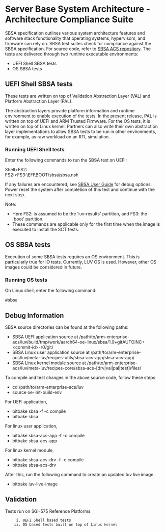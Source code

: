 # Server Base System Architecture - Architecture Compliance Suite
SBSA specification outlines various system architecture features and software stack functionality that operating systems, hypervisors, and firmware can rely on.
SBSA test suites check for compliance against the SBSA specification. For source code, refer to [SBSA ACS repository](https://github.com/ARM-software/sbsa-acs). The tests are delivered through two runtime executable environments:
 - UEFI Shell SBSA tests
 - OS SBSA tests

## UEFI Shell SBSA tests
These tests are written on top of Validation Abstraction Layer (VAL) and Platform Abstraction Layer (PAL).

The abstraction layers provide platform information and runtime environment to enable execution of the tests.
In the present release, PAL is written on top of UEFI and ARM Trusted Firmware. For the OS tests, it is written on top of Linux kernel.
Partners can also write their own abstraction layer implementations to allow SBSA tests to be run in other environments, for example, as raw workload on an RTL simulation.

### Running UEFI Shell tests
 Enter the following commands to run the SBSA test on UEFI:

Shell>FS2:<br/>
FS2:>FS3:\EFI\BOOT\sbsa\sbsa.nsh

If any failures are encountered, see [SBSA User Guide](https://github.com/ARM-software/sbsa-acs/raw/master/docs/SBSA_ACS_User_Guide.pdf) for debug options.
Power reset the system after completion of this test and continue with the next step. <br />

Note:

- Here FS2: is assumed to be the 'luv-results' partition, and FS3: the 'boot' partition.
- These commands are applicable only for the first time when the image is executed to install the SCT tests.


## OS SBSA tests
Execution of some SBSA tests requires an OS environment.
This is particularly true for IO tests.
Currently, LUV OS is used. However, other OS images could be considered in future.

### Running OS tests
On Linux shell, enter the following command:

\#sbsa <br />

## Debug Information
SBSA source directories can be found at the following paths:

- SBSA UEFI application source at /path/to/arm-enterprise-acs/luv/build/tmp/work/aarch64-oe-linux/sbsa/1.0+gitAUTOINC+&lt;commit-id>-r0/git/
- SBSA Linux user application source at /path/to/arm-enterprise-acs/luv/meta-luv/recipes-utils/sbsa-acs-app/sbsa-acs-app/
- SBSA Linux kernel module source at /path/to/arm-enterprise-acs/luv/meta-luv/recipes-core/sbsa-acs-[drv|val|pal|test]/files/

To compile and test changes in the above source code, follow these steps:

- cd /path/to/arm-enterprise-acs/luv
- source oe-init-build-env

For UEFI application,

- bitbake sbsa -f -c compile
- bitbake sbsa

For linux user application,

- bitbake sbsa-acs-app -f -c compile
- bitbake sbsa-acs-app

For linux kernel module,

- bitbake sbsa-acs-drv -f -c compile
- bitbake sbsa-acs-drv

After this, run the following command to create an updated luv live image:
- bitbake luv-live-image


## Validation

Tests run on SGI-575 Reference Platforms

         i. UEFI Shell based tests
        ii. OS based tests built on top of Linux kernel

